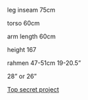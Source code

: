 leg inseam 75cm

torso 60cm

arm length 60cm

height 167

rahmen 47-51cm 19-20.5”

28” or 26”

[Top secret project](./Top%20secret%20project.html)



